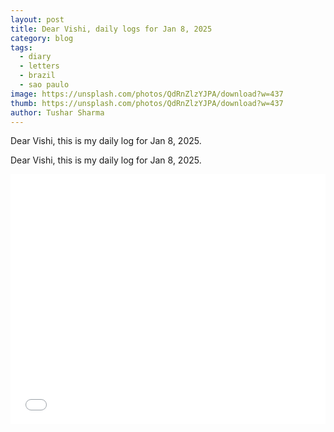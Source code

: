 ```yaml
---
layout: post
title: Dear Vishi, daily logs for Jan 8, 2025
category: blog
tags:
  - diary
  - letters
  - brazil 
  - sao paulo
image: https://unsplash.com/photos/QdRnZlzYJPA/download?w=437
thumb: https://unsplash.com/photos/QdRnZlzYJPA/download?w=437
author: Tushar Sharma
---
```


Dear Vishi, this is my daily log for Jan 8, 2025.<!-- truncate_here -->

Dear Vishi, this is my daily log for Jan 8, 2025.


<iframe
  id="dynamicIframe"
  style="position: relative; width: 100%; height: 400px;"
  src="{{ root_url }}/encrypted/{{ page.path | split:'/'  | last | replace: '.md' '' }}.html"
  frameborder="0"
  scrolling="no"
  allow="accelerometer; autoplay; encrypted-media; gyroscope; picture-in-picture"
  allowfullscreen
  title="Sample"
></iframe>

<script src="{{ root_url }}/js/resizeIframe.js"></script>
